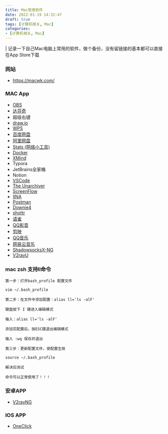 ```yaml
---
title: Mac常用软件
date: 2022-01-19 14:32:47
draft: true
tags: [计算机相关, Mac]
categories:
- [计算机相关, Mac]
---
```


| 记录一下自己Mac电脑上常用的软件，做个备份，没有留链接的基本都可以直接在App Store下载

### 网站

- https://macwk.com/


### MAC App

- [OBS](https://github.com/obsproject/obs-studio/releases/)
- [达芬奇](http://www.blackmagicdesign.com/cn/products/davinciresolve)
- 超级右键
- [draw.io](https://github.com/jgraph/drawio-desktop/releases/)
- [WPS](https://platform.wps.cn/)
- [百度网盘](https://pan.baidu.com/download#pan)
- [阿里网盘](https://www.aliyundrive.com/download)
- [Stats (网络小工具)](https://github.com/exelban/stats)
- [Docker](https://www.docker.com/get-started/)
- [XMind](https://www.xmind.cn/download/)
- Typora
- JetBrains全家桶
- Notion
- [VSCode](https://code.visualstudio.com/)
- [The Unarchiver](https://www.theunarchiver.com/)
- [ScreenFlow](https://macwk.com/soft/screenflow)
- [IINA](https://www.iina.io/)
- [Postman](https://www.postman.com/downloads/)
- [Downie4](https://macwk.com/soft/downie)
- [shottr](https://shottr.cc/)
- [语雀](https://www.yuque.com/download)
- [QQ影音](https://player.qq.com/)
- [剪映](https://lv.ulikecam.com/)
- [QQ音乐]([https://y.qq.com/](https://y.qq.com/download/download.html))
- [网易云音乐](https://music.163.com/#/download)
- [ShadowsocksX-NG](https://github.com/shadowsocks/ShadowsocksX-NG)
- [V2rayU](https://github.com/babyaries/V2rayU)


### mac zsh 支持ll命令
```
第一步：打开bash_profile 配置文件

vim ~/.bash_profile

第二步：在文件中添加配置：alias ll='ls -alF'

键盘按下 I 键进入编辑模式

输入：alias ll='ls -alF'

添加完配置后，按ESC键退出编辑模式

输入 :wq 保存并退出

第三步：更新配置文件，使配置生效

source ~/.bash_profile

解决后测试

命令可以正常使用了！！！
```




### 安卓APP
- [V2rayNG](https://github.com/2dust/v2rayNG)

### IOS APP
- [OneClick](https://oneclick.earth/#/)




